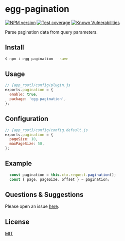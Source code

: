 # egg-pagination

[![NPM version][npm-image]][npm-url]
[![Test coverage][codecov-image]][codecov-url]
[![Known Vulnerabilities][snyk-image]][snyk-url]

[npm-image]: https://img.shields.io/npm/v/egg-pagination.svg?style=flat-square
[npm-url]: https://npmjs.org/package/egg-pagination
[codecov-image]: https://img.shields.io/codecov/c/github/flowkscai/egg-pagination.svg?style=flat-square
[codecov-url]: https://codecov.io/github/flowkscai/egg-pagination?branch=master
[snyk-image]: https://snyk.io/test/npm/egg-pagination/badge.svg
[snyk-url]: https://snyk.io/test/npm/egg-pagination

Parse pagination data from query parameters.

## Install

```bash
$ npm i egg-pagination --save
```

## Usage

```js
// {app_root}/config/plugin.js
exports.pagination = {
  enable: true,
  package: 'egg-pagination',
};
```

## Configuration

```js
// {app_root}/config/config.default.js
exports.pagination = {
  pageSize: 10,
  maxPageSize: 50,
};
```

## Example

```js
  const pagination = this.ctx.request.pagination();
  const { page, pageSize, offset } = pagination;
```

## Questions & Suggestions

Please open an issue [here](https://github.com/flowkscai/egg-pagination/issues).

## License

[MIT](LICENSE)
